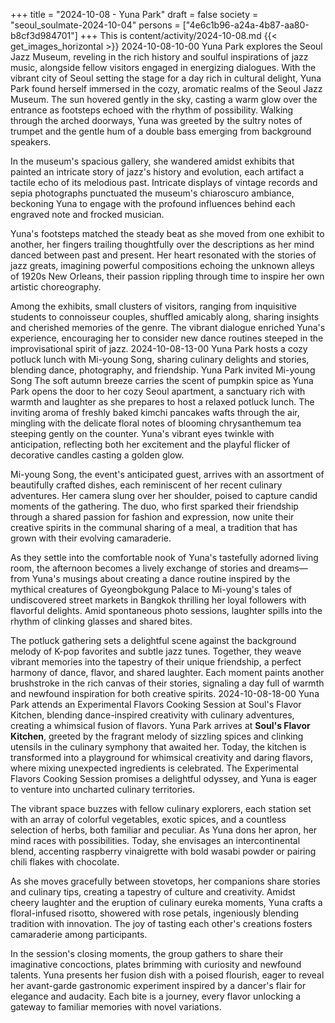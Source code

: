 +++
title = "2024-10-08 - Yuna Park"
draft = false
society = "seoul_soulmate-2024-10-04"
persons = ["4e6c1b96-a24a-4b87-aa80-b8cf3d984701"]
+++
This is content/activity/2024-10-08.md
{{< get_images_horizontal >}}
2024-10-08-10-00
Yuna Park explores the Seoul Jazz Museum, reveling in the rich history and soulful inspirations of jazz music, alongside fellow visitors engaged in energizing dialogues.
With the vibrant city of Seoul setting the stage for a day rich in cultural delight, Yuna Park found herself immersed in the cozy, aromatic realms of the Seoul Jazz Museum. The sun hovered gently in the sky, casting a warm glow over the entrance as footsteps echoed with the rhythm of possibility. Walking through the arched doorways, Yuna was greeted by the sultry notes of trumpet and the gentle hum of a double bass emerging from background speakers.

In the museum's spacious gallery, she wandered amidst exhibits that painted an intricate story of jazz's history and evolution, each artifact a tactile echo of its melodious past. Intricate displays of vintage records and sepia photographs punctuated the museum's chiaroscuro ambiance, beckoning Yuna to engage with the profound influences behind each engraved note and frocked musician.

Yuna's footsteps matched the steady beat as she moved from one exhibit to another, her fingers trailing thoughtfully over the descriptions as her mind danced between past and present. Her heart resonated with the stories of jazz greats, imagining powerful compositions echoing the unknown alleys of 1920s New Orleans, their passion rippling through time to inspire her own artistic choreography.

Among the exhibits, small clusters of visitors, ranging from inquisitive students to connoisseur couples, shuffled amicably along, sharing insights and cherished memories of the genre. The vibrant dialogue enriched Yuna's experience, encouraging her to consider new dance routines steeped in the improvisational spirit of jazz.
2024-10-08-13-00
Yuna Park hosts a cozy potluck lunch with Mi-young Song, sharing culinary delights and stories, blending dance, photography, and friendship.
Yuna Park invited Mi-young Song
The soft autumn breeze carries the scent of pumpkin spice as Yuna Park opens the door to her cozy Seoul apartment, a sanctuary rich with warmth and laughter as she prepares to host a relaxed potluck lunch. The inviting aroma of freshly baked kimchi pancakes wafts through the air, mingling with the delicate floral notes of blooming chrysanthemum tea steeping gently on the counter. Yuna's vibrant eyes twinkle with anticipation, reflecting both her excitement and the playful flicker of decorative candles casting a golden glow.

Mi-young Song, the event's anticipated guest, arrives with an assortment of beautifully crafted dishes, each reminiscent of her recent culinary adventures. Her camera slung over her shoulder, poised to capture candid moments of the gathering. The duo, who first sparked their friendship through a shared passion for fashion and expression, now unite their creative spirits in the communal sharing of a meal, a tradition that has grown with their evolving camaraderie.

As they settle into the comfortable nook of Yuna's tastefully adorned living room, the afternoon becomes a lively exchange of stories and dreams—from Yuna's musings about creating a dance routine inspired by the mythical creatures of Gyeongbokgung Palace to Mi-young's tales of undiscovered street markets in Bangkok thrilling her loyal followers with flavorful delights. Amid spontaneous photo sessions, laughter spills into the rhythm of clinking glasses and shared bites.

The potluck gathering sets a delightful scene against the background melody of K-pop favorites and subtle jazz tunes. Together, they weave vibrant memories into the tapestry of their unique friendship, a perfect harmony of dance, flavor, and shared laughter. Each moment paints another brushstroke in the rich canvas of their stories, signaling a day full of warmth and newfound inspiration for both creative spirits.
2024-10-08-18-00
Yuna Park attends an Experimental Flavors Cooking Session at Soul's Flavor Kitchen, blending dance-inspired creativity with culinary adventures, creating a whimsical fusion of flavors.
Yuna Park arrives at **Soul's Flavor Kitchen**, greeted by the fragrant melody of sizzling spices and clinking utensils in the culinary symphony that awaited her. Today, the kitchen is transformed into a playground for whimsical creativity and daring flavors, where mixing unexpected ingredients is celebrated. The Experimental Flavors Cooking Session promises a delightful odyssey, and Yuna is eager to venture into uncharted culinary territories.

The vibrant space buzzes with fellow culinary explorers, each station set with an array of colorful vegetables, exotic spices, and a countless selection of herbs, both familiar and peculiar. As Yuna dons her apron, her mind races with possibilities. Today, she envisages an intercontinental blend, accenting raspberry vinaigrette with bold wasabi powder or pairing chili flakes with chocolate. 

As she moves gracefully between stovetops, her companions share stories and culinary tips, creating a tapestry of culture and creativity. Amidst cheery laughter and the eruption of culinary eureka moments, Yuna crafts a floral-infused risotto, showered with rose petals, ingeniously blending tradition with innovation. The joy of tasting each other's creations fosters camaraderie among participants.

In the session's closing moments, the group gathers to share their imaginative concoctions, plates brimming with curiosity and newfound talents. Yuna presents her fusion dish with a poised flourish, eager to reveal her avant-garde gastronomic experiment inspired by a dancer's flair for elegance and audacity. Each bite is a journey, every flavor unlocking a gateway to familiar memories with novel variations.
